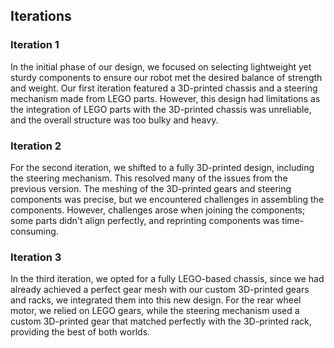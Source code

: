 ## Iterations
### Iteration 1
In the initial phase of our design, we focused on selecting lightweight yet sturdy components to ensure our robot met the desired balance of strength and weight. Our first iteration featured a 3D-printed chassis and a steering mechanism made from LEGO parts. However, this design had limitations as the integration of LEGO parts with the 3D-printed chassis was unreliable, and the overall structure was too bulky and heavy. 
### Iteration 2
For the second iteration, we shifted to a fully 3D-printed design, including the steering mechanism. This resolved many of the issues from the previous version. The meshing of the 3D-printed gears and steering components was precise, but we encountered challenges in assembling the components. However, challenges arose when joining the components; some parts didn't align perfectly, and reprinting components was time-consuming.
### Iteration 3
In the third iteration, we opted for a fully LEGO-based chassis, since we had already achieved a perfect gear mesh with our custom 3D-printed gears and racks, we integrated them into this new design. For the rear wheel motor, we relied on LEGO gears, while the steering mechanism used a custom 3D-printed gear that matched perfectly with the 3D-printed rack, providing the best of both worlds.
